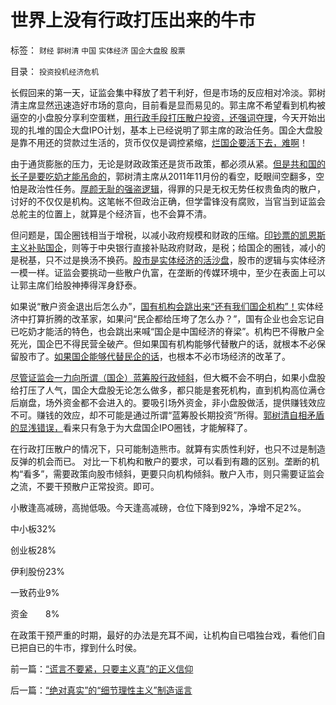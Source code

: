 # 世界上没有行政打压出来的牛市

标签： `财经` `郭树清` `中国` `实体经济` `国企大盘股` `股票` 

目录： `投资投机经济危机`

长假回来的第一天，证监会集中释放了若干利好，但是市场的反应相对冷淡。郭树清主席显然迅速造好市场的意向，目前看是显而易见的。郭主席不希望看到机构被逼空的小盘股分享利空蛋糕，[用行政手段打压散户投资，还强词夺理](../../../2012/4/24/证监会不是“证券价格监制会”及斯大林的正义.md)，今天开始出现的扎堆的国企大盘IPO计划，基本上已经说明了郭主席的政治任务。国企大盘股是靠不用还的贷款过生活的，货币仅仅是调控紧缩，[烂国企要活下去，难啊](../../../2012/1/12/股市中的民主机制，西方基金和东方机构化.md)！

由于通货膨胀的压力，无论是财政政策还是货币政策，都必须从紧。[但是共和国的长子是要吃奶才能吊命的](../../../2009/8/12/国企吃奶的力气不该留到六十岁还用.md)，郭树清主席从2011年11月份的看空，眨眼间空翻多，空怕是政治性任务。[厚颜无耻的强盗逻辑](../../../2012/4/24/强盗逻辑正在制造空前的金融危机和经济危机.md)，得罪的只是无权无势任权贵鱼肉的散户，讨好的不仅仅是机构。这笔帐不但政治正确，但学雷锋没有腐败，当官当到证监会总舵主的位置上，就算是个经济盲，也不会算不清。

但问题是，国企圈钱相当于增税，以减小政府规模和财政的压缩。[印钞票的凯恩斯主义补贴国企](../../../2012/4/23/日本模式下的通货膨胀和“人民币汇率均衡了”.md)，则等于中央银行直接补贴政府财政，是税；给国企的圈钱，减小的是税基，只不过是换汤不换药。[股市是实体经济的活沙盘](../../../2011/12/29/A股百态是中国民主进程的活沙盘;中国国民民主素质确实低.md)，股市的逻辑与实体经济一模一样。证监会要挑动一些散户仇富，在垄断的传媒环境中，至少在表面上可以让郭主席们给股神捧得浑身舒泰。

如果说“散户资金退出后怎么办”，[国有机构会跳出来“还有我们国企机构”！](../../../2012/3/7/股市投资怎样才能发扬雷锋精神？.md)实体经济中打算折腾的改革家，如果问“民企都给压垮了怎么办？”，国有企业也会忘记自已吃奶才能活的特色，也会跳出来喊“国企是中国经济的脊梁”。机构巴不得散户全死光，国企巴不得民营全破产。但如果国有机构能够代替散户的话，就根本不必保留股市了。[如果国企能够代替民企的话](../../../2011/11/6/MBO只对私企有效；国企MBO不是私有化.md)，也根本不必市场经济的改革了。

[尽管证监会一力向所谓（国企）蓝筹股行政倾斜](../../../2012/4/23/市销率衡量的股价和行业龙头溢价.md)，但大概不会不明白，如果小盘股给打压了人气，国企大盘股无论怎么做多，都只能是套死机构，直到机构高位满仓后崩盘，场外资金都不会进入的。要吸引场外资金，非小盘股做活，提供赚钱效应不可。赚钱的效应，却不可能是通过所谓“蓝筹股长期投资”所得。[郭树清自相矛盾的显浅错误，](../../../2012/4/20/“金融改革”真是这种意向吗？.md)看来只有急于为大盘国企IPO圈钱，才能解释了。

在行政打压散户的情况下，只可能制造熊市。就算有实质性利好，也只不过是制造反弹的机会而已。
对比一下机构和散户的要求，可以看到有趣的区别。垄断的机构“看多”，需要政策向股市倾斜，更要只向机构倾斜。散户入市，则只需要证监会之流，不要干预散户正常投资。即可。



小散逢高减磅，高抛低吸。今天逢高减磅，仓位下降到92%，净增不足2%。

中小板32%

创业板28%

伊利股份23%

一致药业9%

资金　　8%

在政策干预严重的时期，最好的办法是充耳不闻，让机构自已唱独台戏，看他们自已把自已的牛市，撑到什么时侯。

前一篇：[“谎言不要紧，只要主义真”的正义信仰](../../../2012/5/2/“谎言不要紧，只要主义真”的正义信仰.md)

后一篇：[“绝对真实”的“细节理性主义”制造谣言](../../../2012/5/3/“绝对真实”的“细节理性主义”制造谣言.md)